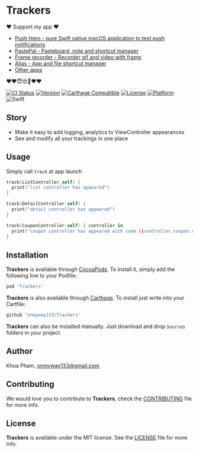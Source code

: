 # Trackers

❤️ Support my app ❤️ 

- [Push Hero - pure Swift native macOS application to test push notifications](https://www.producthunt.com/posts/push-hero-2)
- [PastePal - Pasteboard, note and shortcut manager](https://www.producthunt.com/posts/pastepal)
- [Frame recorder - Recorder gif and video with frame](https://www.producthunt.com/posts/frame-recorder)
- [Alias - App and file shortcut manager](https://www.producthunt.com/posts/alias-shortcut-manager)
- [Other apps](https://onmyway133.github.io/projects/)

❤️❤️😇😍🤘❤️❤️

[![CI Status](http://img.shields.io/travis/onmyway133/Trackers.svg?style=flat)](https://travis-ci.org/onmyway133/Trackers)
[![Version](https://img.shields.io/cocoapods/v/Trackers.svg?style=flat)](http://cocoadocs.org/docsets/Trackers)
[![Carthage Compatible](https://img.shields.io/badge/Carthage-compatible-4BC51D.svg?style=flat)](https://github.com/Carthage/Carthage)
[![License](https://img.shields.io/cocoapods/l/Trackers.svg?style=flat)](http://cocoadocs.org/docsets/Trackers)
[![Platform](https://img.shields.io/cocoapods/p/Trackers.svg?style=flat)](http://cocoadocs.org/docsets/Trackers)
![Swift](https://img.shields.io/badge/%20in-swift%203.0-orange.svg)

## Story

- Make it easy to add logging, analytics to ViewController appearances
- See and modify all your trackings in one place

## Usage

Simply call `track` at app launch

```swift
track(ListController.self) {
  print("list controller has appeared")
}

track(DetailController.self) {
  print("detail controller has appeared")
}

track(CouponController.self) { controller in
  print("coupon controller has appeared with code \(controller.coupon.code)")
}
```

## Installation

**Trackers** is available through [CocoaPods](http://cocoapods.org). To install
it, simply add the following line to your Podfile:

```ruby
pod 'Trackers'
```

**Trackers** is also available through [Carthage](https://github.com/Carthage/Carthage).
To install just write into your Cartfile:

```ruby
github "onmyway133/Trackers"
```

**Trackers** can also be installed manually. Just download and drop `Sources` folders in your project.

## Author

Khoa Pham, onmyway133@gmail.com

## Contributing

We would love you to contribute to **Trackers**, check the [CONTRIBUTING](https://github.com/onmyway133/Trackers/blob/master/CONTRIBUTING.md) file for more info.

## License

**Trackers** is available under the MIT license. See the [LICENSE](https://github.com/onmyway133/Trackers/blob/master/LICENSE.md) file for more info.
